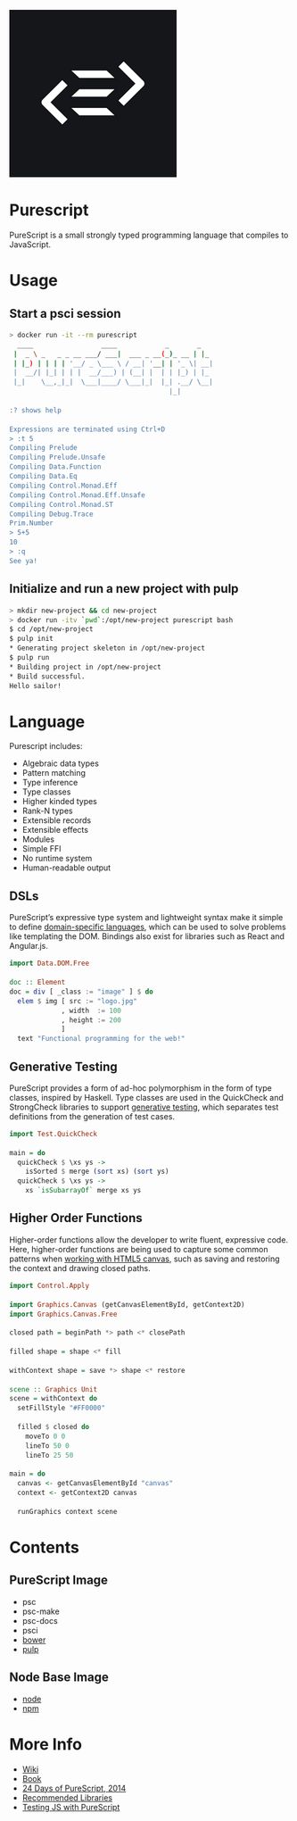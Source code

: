 ![image](https://github.com/christopherbiscardi/purescript/blob/official/logo.png?raw=true)


# Purescript

PureScript is a small strongly typed programming language that
compiles to JavaScript.

# Usage

## Start a psci session

```bash
> docker run -it --rm purescript
  ____                 ____            _       _
 |  _ \ _   _ _ __ ___/ ___|  ___ _ __(_)_ __ | |_
 | |_) | | | | '__/ _ \___ \ / __| '__| | '_ \| __|
 |  __/| |_| | | |  __/___) | (__| |  | | |_) | |_
 |_|    \__,_|_|  \___|____/ \___|_|  |_| .__/ \__|
                                        |_|

:? shows help

Expressions are terminated using Ctrl+D
> :t 5
Compiling Prelude
Compiling Prelude.Unsafe
Compiling Data.Function
Compiling Data.Eq
Compiling Control.Monad.Eff
Compiling Control.Monad.Eff.Unsafe
Compiling Control.Monad.ST
Compiling Debug.Trace
Prim.Number
> 5+5
10
> :q
See ya!
```

## Initialize and run a new project with pulp

```bash
> mkdir new-project && cd new-project
> docker run -itv `pwd`:/opt/new-project purescript bash
$ cd /opt/new-project
$ pulp init
* Generating project skeleton in /opt/new-project
$ pulp run
* Building project in /opt/new-project
* Build successful.
Hello sailor!
```

# Language

Purescript includes:

* Algebraic data types
* Pattern matching
* Type inference
* Type classes
* Higher kinded types
* Rank-N types
* Extensible records
* Extensible effects
* Modules
* Simple FFI
* No runtime system
* Human-readable output

## DSLs

PureScript’s expressive type system and lightweight syntax make it
simple to define [domain-specific languages][dsl], which can be used to solve
problems like templating the DOM. Bindings also exist for libraries
such as React and Angular.js.

```purescript
import Data.DOM.Free

doc :: Element
doc = div [ _class := "image" ] $ do
  elem $ img [ src := "logo.jpg"
             , width  := 100
             , height := 200
             ]
  text "Functional programming for the web!"
```

## Generative Testing

PureScript provides a form of ad-hoc polymorphism in the form of type
classes, inspired by Haskell. Type classes are used in the QuickCheck
and StrongCheck libraries to support [generative testing][quickcheck], which
separates test definitions from the generation of test cases.


```purescript
import Test.QuickCheck

main = do
  quickCheck $ \xs ys ->
    isSorted $ merge (sort xs) (sort ys)
  quickCheck $ \xs ys ->
    xs `isSubarrayOf` merge xs ys
```

## Higher Order Functions

Higher-order functions allow the developer to write fluent, expressive
code. Here, higher-order functions are being used to capture some
common patterns when [working with HTML5 canvas][hof], such as saving
and restoring the context and drawing closed paths.

```purescript
import Control.Apply

import Graphics.Canvas (getCanvasElementById, getContext2D)
import Graphics.Canvas.Free

closed path = beginPath *> path <* closePath

filled shape = shape <* fill

withContext shape = save *> shape <* restore

scene :: Graphics Unit
scene = withContext do
  setFillStyle "#FF0000"

  filled $ closed do
    moveTo 0 0
    lineTo 50 0
    lineTo 25 50

main = do
  canvas <- getCanvasElementById "canvas"
  context <- getContext2D canvas

  runGraphics context scene
```

# Contents

## PureScript Image
* psc
* psc-make
* psc-docs
* psci
* [bower](http://bower.io/)
* [pulp](https://github.com/bodil/pulp)

## Node Base Image
* [node](http://nodejs.org/)
* [npm](https://www.npmjs.com/)

# More Info

* [Wiki][wiki]
* [Book][book]
* [24 Days of PureScript, 2014][days]
* [Recommended Libraries][libs]
* [Testing JS with PureScript][testjs]

[dsl]: https://leanpub.com/purescript/read#leanpub-auto-domain-specific-languages
[quickcheck]: https://leanpub.com/purescript/read#leanpub-auto-generative-testing
[wiki]: https://github.com/purescript/purescript/wiki
[book]: https://leanpub.com/purescript/read
[days]: https://gist.github.com/paf31/8e9177b20ee920480fbc
[libs]: https://github.com/purescript/purescript/wiki/Recommended-Libraries
[testjs]: https://github.com/purescript/purescript/wiki/Test-your-Javascript-with-QuickCheck
[hof]: https://leanpub.com/purescript/read#leanpub-auto-canvas-graphics
